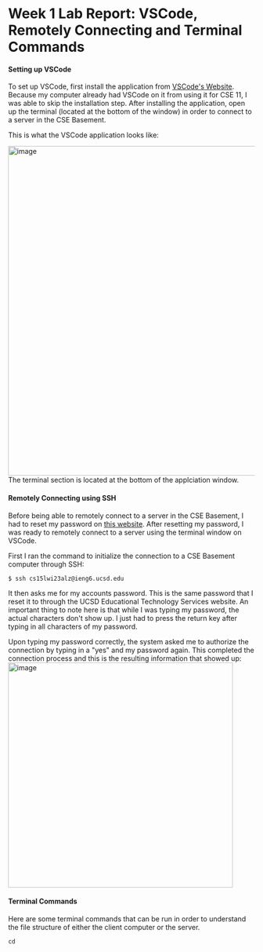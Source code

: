 # Week 1 Lab Report: VSCode, Remotely Connecting and Terminal Commands

#### Setting up VSCode
To set up VSCode, first install the application from [VSCode's Website](https://code.visualstudio.com/).
Because my computer already had VSCode on it from using it for CSE 11, I was able to skip the installation step.
After installing the application, open up the terminal (located at the bottom of the window) in order to connect to a server in the CSE Basement.

This is what the VSCode application looks like:

<img width="672" alt="image" src="https://user-images.githubusercontent.com/70964947/211930459-d799d4e0-7532-4748-b687-9b753bcf81f8.png">
The terminal section is located at the bottom of the applciation window.

#### Remotely Connecting using SSH
Before being able to remotely connect to a server in the CSE Basement, I had to reset my password on [this website](https://sdacs.ucsd.edu/~icc/index.php).
After resetting my password, I was ready to remotely connect to a server using the terminal window on VSCode.

First I ran the command to initialize the connection to a CSE Basement computer through SSH:
```
$ ssh cs15lwi23alz@ieng6.ucsd.edu
```
It then asks me for my accounts password. This is the same password that I reset it to through the UCSD Educational Technology Services website.
An important thing to note here is that while I was typing my password, the actual characters don't show up. I just had to press the return key after typing in all characters of my password.

Upon typing my password correctly, the system asked me to authorize the connection by typing in a "yes" and my password again. This completed the connection process and this is the resulting information that showed up: 
<img width="459" alt="image" src="https://user-images.githubusercontent.com/70964947/211930153-9ff212a6-6ae4-4f6c-b411-819a4fbd5653.png">

#### Terminal Commands
Here are some terminal commands that can be run in order to understand the file structure of either the client computer or the server.

``` cd ```

